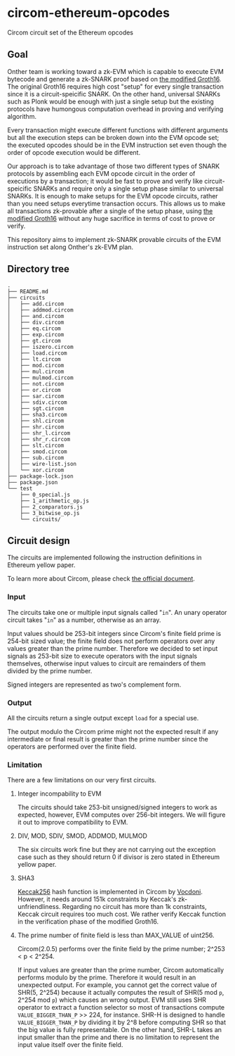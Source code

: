 # circom-ethereum-opcodes

Circom circuit set of the Ethereum opcodes

## Goal

Onther team is working toward a zk-EVM which is capable to execute EVM bytecode and generate a zk-SNARK proof based on [the modified Groth16](https://github.com/Onther-Tech/UniGro16js).
The original Groth16 requires high cost "setup" for every single transaction since it is a circuit-speicific SNARK. On the other hand, universal SNARKs such as Plonk would be enough with just a single setup but the existing protocols have humongous computation overhead in proving and verifying algorithm.

Every transaction might execute different functions with different arguments but all the execution steps can be broken down into the EVM opcode set; the executed opcodes should be in the EVM instruction set even though the order of opcode execution would be different.

Our approach is to take advantage of those two different types of SNARK protocols by assembling each EVM opcode circuit in the order of executions by a transaction; it would be fast to prove and verify like circuit-speicific SNARKs and require only a single setup phase similar to universal SNARKs. It is enough to make setups for the EVM opcode circuits, rather than you need setups everytime transaction occurs. This allows us to make all transactions zk-provable after a single of the setup phase, using [the modified Groth16](https://github.com/Onther-Tech/UniGro16js) without any huge sacrifice in terms of cost to prove or verify.

This repository aims to implement zk-SNARK provable circuits of the EVM instruction set along Onther's zk-EVM plan.

## Directory tree

```text
.
├── README.md
├── circuits
│   ├── add.circom
│   ├── addmod.circom
│   ├── and.circom
│   ├── div.circom
│   ├── eq.circom
│   ├── exp.circom
│   ├── gt.circom
│   ├── iszero.circom
│   ├── load.circom
│   ├── lt.circom
│   ├── mod.circom
│   ├── mul.circom
│   ├── mulmod.circom
│   ├── not.circom
│   ├── or.circom
│   ├── sar.circom
│   ├── sdiv.circom
│   ├── sgt.circom
│   ├── sha3.circom
│   ├── shl.circom
│   ├── shr.circom
│   ├── shr_l.circom
│   ├── shr_r.circom
│   ├── slt.circom
│   ├── smod.circom
│   ├── sub.circom
│   ├── wire-list.json
│   └── xor.circom
├── package-lock.json
├── package.json
└── test
    ├── 0_special.js
    ├── 1_arithmetic_op.js
    ├── 2_comparators.js
    ├── 3_bitwise_op.js
    └── circuits/
```

## Circuit design

The circuits are implemented following the instruction definitions in Ethereum yellow paper.

To learn more about Circom, please check [the official document](https://docs.circom.io/).

### Input

The circuits take one or multiple input signals called "`in`". An unary operator circuit takes "`in`" as a number, otherwise as an array.

Input values should be 253-bit integers since Circom's finite field prime is 254-bit sized value; the finite field does not perform operators over any values greater than the prime number. Therefore we decided to set input signals as 253-bit size to execute operators with the input signals themselves, otherwise input values to circuit are remainders of them divided by the prime number.

Signed integers are represented as two's complement form.

### Output

All the circuits return a single output except `load` for a special use.

The output modulo the Circom prime might not the expected result if any intermediate or final result is greater than the prime number since the operators are performed over the finite field.

### Limitation

There are a few limitations on our very first circuits.

1. Integer incompability to EVM

    The circuits should take 253-bit unsigned/signed integers to work as expected, however, EVM computes over 256-bit integers. We will figure it out to improve compatibility to EVM.

2. DIV, MOD, SDIV, SMOD, ADDMOD, MULMOD

    The six circuits work fine but they are not carrying out the exception case such as they should return 0 if divisor is zero stated in Ethereum yellow paper.

3. SHA3

    [Keccak256](https://github.com/vocdoni/keccak256-circom) hash function is implemented in Circom by [Vocdoni](https://github.com/vocdoni). However, it needs around 151k constraints by Keccak's zk-unfriendliness. Regarding no circuit has more than 1k constraints, Keccak circuit requires too much cost. We rather verify Keccak function in the verification phase of the modified Groth16.

4. The prime number of finite field is less than MAX_VALUE of uint256.

    Circom(2.0.5) performs over the finite field by the prime number; 2^253 < p < 2^254.

    If input values are greater than the prime number, Circom automatically performs modulo by the prime. Therefore it would result in an unexpected output. For example, you cannot get the correct value of SHR(5, 2^254) because it actually computes the result of SHR(5 mod `p`, 2^254 mod `p`) which causes an wrong output. EVM still uses SHR operator to extract a function selector so most of transactions compute `VALUE_BIGGER_THAN_P` >> 224, for instance. SHR-H is designed to handle `VALUE_BIGGER_THAN_P` by dividing it by 2^8 before computing SHR so that the big value is fully representable. On the other hand, SHR-L takes an input smaller than the prime and there is no limitation to represent the input value itself over the finite field.
